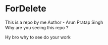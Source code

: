 # ForDelete
This is a repo by me 
Author - Arun Pratap Singh
<br>
Why are you seeing this repo ? 
<p>Hy bro why to see do your work</p>
